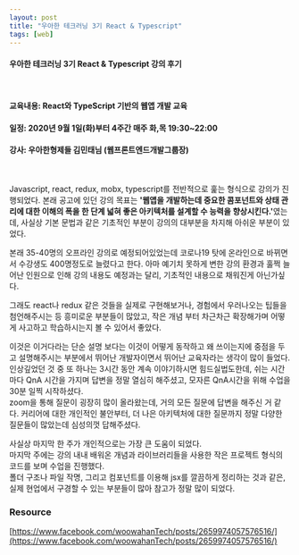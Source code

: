 ```yaml
---
layout: post
title: "우아한 테크러닝 3기 React & Typescript"
tags: [web]
---
```

#### 우아한 테크러닝 3기 React & Typescript 강의 후기

<br>

#### 교육내용: React와 TypeScript 기반의 웹앱 개발 교육
#### 일정: 2020년 9월 1일(화)부터 4주간 매주 화,목 19:30~22:00
#### 강사: 우아한형제들 김민태님 (웹프론트엔드개발그룹장)

<br>
  
Javascript, react, redux, mobx, typescript를 전반적으로 훑는 형식으로 강의가 진행되었다. 
본래 공고에 있던 강의 목표는 <strong>'웹앱을 개발하는데 중요한 콤포넌트와 상태 관리에 대한 이해의 폭을 한 단계 넓혀 좋은 아키텍처를 설계할 수 능력을 향상시킨다.'</strong>였는데, 사실상 기본 문법과 같은 기초적인 부분이 강의의 대부분을 차지해 아쉬운 부분이 있었다.

본래 35-40명의 오프라인 강의로 예정되어있었는데 코로나19 탓에 온라인으로 바뀌면서 수강생도 400명정도로 늘렸다고 한다.
아마 예기치 못하게 변한 강의 환경과 훌쩍 늘어난 인원으로 인해 강의 내용도 예정과는 달리, 기초적인 내용으로 채워진게 아닌가싶다.

그래도 react나 redux 같은 것들을 실제로 구현해보거나, 경험에서 우러나오는 팁들을 첨언해주시는 등 흥미로운 부분들이 많았고, 작은 개념 부터 차근차근 확장해가며 어떻게 사고하고 학습하시는지 볼 수 있어서 좋았다.

이것은 이거다라는 단순 설명 보다는 이것이 어떻게 동작하고 왜 쓰이는지에 중점을 두고 설명해주시는 부분에서 뛰어난 개발자이면서 뛰어난 교육자라는 생각이 많이 들었다.<br>
인상깊었던 것 중 또 하나는 3시간 동안 계속 이야기하시면 힘드실법도한데, 쉬는 시간마다 QnA 시간을 가지며 답변을 정말 열심히 해주셨고, 모자른 QnA시간을 위해 수업을 30분 일찍 시작하셨다.  
zoom을 통해 질문이 굉장히 많이 올라왔는데, 거의 모든 질문에 답변을 해주신 거 같다. 커리어에 대한 개인적인 불안부터, 더 나은 아키텍처에 대한 질문까지 정말 다양한 질문들이 많았는데 심성의껏 답해주셨다.

사실상 마지막 한 주가 개인적으로는 가장 큰 도움이 되었다.<br>
마지막 주에는 강의 내내 배워온 개념과 라이브러리들을 사용한 작은 프로젝트 형식의 코드를 보며 수업을 진행했다.<br>
폴더 구조나 파일 작명, 그리고 컴포넌트를 이용해 jsx를 깔끔하게 정리하는 것과 같은, 실제 현업에서 구경할 수 있는 부분들이 많아 참고가 정말 많이 되었다.


### Resource
[https://www.facebook.com/woowahanTech/posts/2659974057576516/](https://www.facebook.com/woowahanTech/posts/2659974057576516/)




